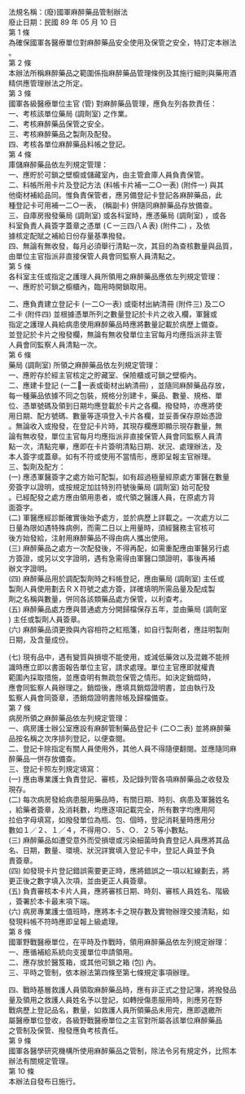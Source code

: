 法規名稱：(廢)國軍麻醉藥品管制辦法  
廢止日期：民國 89 年 05 月 10 日  
第 1 條  
為確保國軍各醫療單位對麻醉藥品安全使用及保管之安全，特訂定本辦法  
。  
第 2 條  
本辦法所稱麻醉藥品之範圍係指麻醉藥品管理條例及其施行細則與藥用酒  
精供應管理辦法之所定。  
第 3 條  
國軍各級醫療單位主官 (管) 對麻醉藥品管理，應負左列各款責任：  
一、考核該單位藥局 (調劑室) 之作業。  
二、考核麻醉藥品保管之安全。  
三、考核麻醉藥品之製劑及配發。  
四、考核各單位麻醉藥品料帳之登記。  
第 4 條  
庫儲麻醉藥品依左列規定管理：  
一、應貯於可鎖之壁櫥或儲藏室內，由主管倉庫人員負責保管。  
二、料帳所用卡片及登記方法 (料帳卡片補一二○一表) (附件一) 與其  
他衛材補給品同。惟負責保管者，應另備登記卡登記各麻醉藥品，此  
種登記卡可用補一二○一表， (稱副卡) 併隨同麻醉藥品存放備查。  
三、自庫房撥發藥局 (調劑室) 或各科室時，應憑藥局 (調劑室) ，或各  
科室負責人員簽字蓋章之憑單 (Ｃ一三四八Ａ表) (附件二) ，及依  
據核定配賦之補給日份存量基準撥發。  
四、無論有無收發，每月必須舉行清點一次，其目的為查核數量與品質，  
由單位主官指派非直接保管人員會同監察人員清點之。  
第 5 條  
各科室主任或指定之護理人員所領用之麻醉藥品應依左列規定管理：  
一、應貯於可鎖之櫥櫃內，臨用時開鎖取用。  


二、應負責建立登記卡 (一二○一表) 或衛材出納清冊 (附件三) 及二○  
二卡 (附件四) 並根據憑單所列之數量登記於卡片之收入欄，軍醫或  
指定之護理人員給病患使用麻醉藥品時應將數量記載於病歷上備查。  
並登記於卡片之撥發欄，無論有無收發單位主官每月均應指派非主管  
人員會同監察人員清點一次。  
第 6 條  
藥局 (調劑室) 所領之麻醉藥品依左列規定管理：  
一、應貯存於經主官核定之貯藏室、保險櫃或可鎖之壁櫥內。  
二、應建卡登記 (一二￿一表或衛材出納清冊) ，並隨同麻醉藥品存放，  
每一種藥品依據不同之包裝，規格分別建卡，藥品、數量、規格、單  
位、憑單號碼及領到日期均應登載於卡片之各欄。撥發時，亦應將使  
用日期、配方號碼、數量等逐項登入卡片各欄，並妥善保存原始憑證  
。無論收入或撥發，在登記卡片時，其現存欄應即顯示現存數量，無  
論有無收發，單位主官每月均應指派非直接保管人員會同監察人員清  
點一次，清點完畢，應即在卡片簽明清點日期、狀況、處理辦法，及  
本人簽字或蓋章。如有不符或使用不當情形，應即呈報主官辦理。  
三、製劑及配方：  
(一) 應憑軍醫簽字之處方始可配製。如有超過極量經原處方軍醫在數量  
旁簽字以證明，或按規定加註特別符號後藥局 (調劑室) 始可配發  
。已經配發之處方應由領用患者，或代領之醫護人員，在原處方背  
面簽字。  
(二) 軍醫應經診斷確實後始予處方，並於病歷上詳載之。一次處方以二  
日量為限如遇特殊病例，而需二日以上用量時，須經醫務主官核可  
後方始發給，注射用麻醉藥品不得由病人攜出使用。  
(三) 麻醉藥品之處方一次配發後，不得再配，如需重配應由軍醫另行處  
方簽證，或另以文字證明，遇有急需得由軍醫口頭證明，事後再補  
辦文字證明。  
(四) 麻醉藥品用於調配製劑時之料帳登記，應由藥局 (調劑室) 主任或  
製劑人員使用劃去ＲＸ符號之處方簽，詳確填明所需品量及配成製  
劑之名稱與數量，併同各該類藥品處方保管，以利查考。  
(五) 麻醉藥品處方應與普通處方分開歸檔保存五年，並由藥局 (調劑室  
) 主任或製劑人員簽章。  
(六) 麻醉藥品須更換與內容相符之紅瓶箋，如自行製劑者，應註明製劑  
日期，及含量成份。  


(七) 現有品中，遇有變質與損壞不能使用，或減低藥效以及混雜不能辨  
識時應立即以書面報告單位主官，請求處理。單位主官應即就權責  
範圍內採取措施，並應查明有無疏忽保管之情形。如決定銷燬時，  
應會同監察人員辦理之。銷燬後，應填具銷燬證明書，並由執行及  
監察人員會同簽章，憑銷燬證明書除帳及歸檔備查。  
第 7 條  
病房所領之麻醉藥品依左列規定管理：  
一、病房護士辦公室應設有麻醉管制藥品登記卡 (二○二表) 並將麻醉藥  
品按名稱之次序排列登記，以便查閱。  
二、登記卡除指定有關人員使用外，其他人員不得隨便翻閱。並應隨同麻  
醉藥品一併存放備查。  
三、登記卡照左列規定填寫：  
(一) 應由專業護士負責登記、審核，及記錄列管各項麻醉藥品之收發及  
現存。  
(二) 每次病房發給病患服用藥品時，有關日期、時刻、病患及軍醫姓名  
，給藥者簽章，及消耗數，均應逐項記載完全，所有數字均應用阿  
拉伯字母填寫，如撥發單位為瓶、包、個時，登記消耗量時應用分  
數如１／２、１／４，不得用○．５、○．２５等小數點。  
(三) 麻醉藥品如遭受意外而受損壞或污染細菌時負責登記人員應將其品  
名、日期，數量、環境、狀況詳實填入登記卡中，登記人員並予負  
責簽章。  
(四) 如發現卡片登記錯誤需要更正時，應將錯誤之一項以紅線劃去，將  
更正後之數字填入次項，並由更正人員簽章。  
(五) 負責審核本卡片人員，應將審核日期、時刻、審核人員姓名、階級  
，簽署於本卡最末項下端。  
(六) 病房專業護士值班時，應將本卡之現存數及實物辦理交接清點，如  
發現料帳不符時應即呈報上級處理。  
第 8 條  
國軍野戰醫療單位，在平時及作戰時，領用麻醉藥品依左列規定辦理：  
一、應循補給系統向支援單位申請領用。  
二、應存放於醫笈箱，或其他可鎖之箱 (包) 內。  
三、平時之管制，依本辦法第四條至第七條規定事項辦理。  


四、戰時基層救護人員領取麻醉藥品時，應有非正式之登記簿，將撥發品  
量及領用之救護人員姓名予以登記，如轉授傷患服用時，則應另在野  
戰病歷上登記品名，數量，如救護人員所領藥品未用完，應即退繳所  
屬醫療單位登收，各級野戰醫療單位之主官對所屬各該單位麻醉藥品  
之管制及保管、撥發應負考核責任。  
第 9 條  
國軍各醫學研究機構所使用麻醉藥品之管制，除法令另有規定外，比照本  
辦法有關規定管理。  
第 10 條  
本辦法自發布日施行。  


